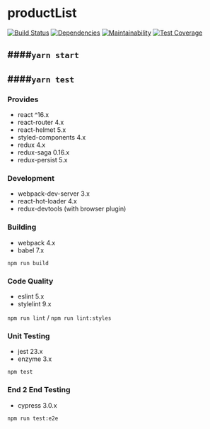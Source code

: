 # productList

[![Build Status](https://travis-ci.org/gilbarbara/react-redux-saga-boilerplate.svg?branch=master)](https://travis-ci.org/gilbarbara/react-redux-saga-boilerplate) [![Dependencies](https://david-dm.org/gilbarbara/react-redux-saga-boilerplate.svg)](https://david-dm.org/gilbarbara/react-redux-saga-boilerplate) [![Maintainability](https://api.codeclimate.com/v1/badges/eb66aa0049fa03acbbf3/maintainability)](https://codeclimate.com/github/gilbarbara/react-redux-saga-boilerplate/maintainability) [![Test Coverage](https://api.codeclimate.com/v1/badges/eb66aa0049fa03acbbf3/test_coverage)](https://codeclimate.com/github/gilbarbara/react-redux-saga-boilerplate/test_coverage)

## ####`yarn start`

## ####`yarn test`

### Provides

- react ^16.x
- react-router 4.x
- react-helmet 5.x
- styled-components 4.x
- redux 4.x
- redux-saga 0.16.x
- redux-persist 5.x

### Development

- webpack-dev-server 3.x
- react-hot-loader 4.x
- redux-devtools (with browser plugin)

### Building

- webpack 4.x
- babel 7.x

`npm run build`

### Code Quality

- eslint 5.x
- stylelint 9.x

`npm run lint` / `npm run lint:styles`

### Unit Testing

- jest 23.x
- enzyme 3.x

`npm test`

### End 2 End Testing

- cypress 3.0.x

`npm run test:e2e`

